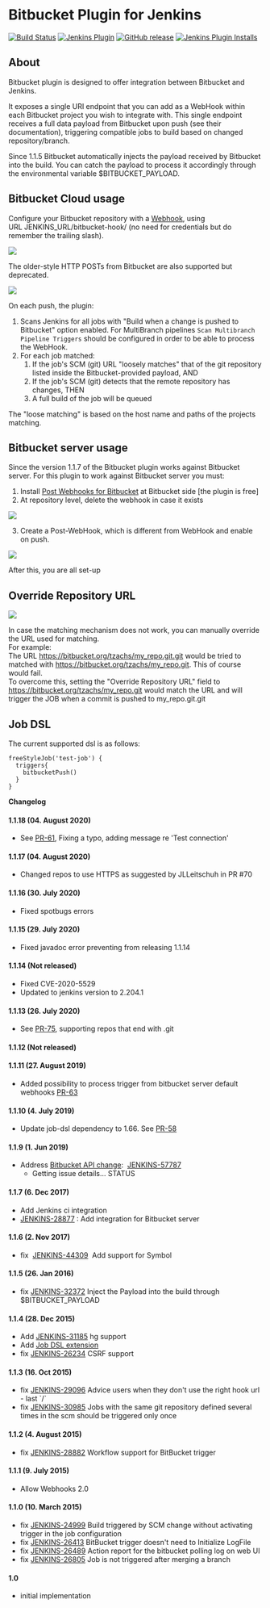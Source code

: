 Bitbucket Plugin for Jenkins
============================

[![Build Status](https://ci.jenkins.io/job/Plugins/job/bitbucket-plugin/job/master/badge/icon)](https://ci.jenkins.io/job/Plugins/job/bitbucket-plugin/job/master/)
[![Jenkins Plugin](https://img.shields.io/jenkins/plugin/v/bitbucket.svg)](https://plugins.jenkins.io/bitbucket/)
[![GitHub release](https://img.shields.io/github/release/jenkinsci/bitbucket.svg?label=changelog)](https://github.com/jenkinsci/bitbucket-plugin/releases/latest/)
[![Jenkins Plugin Installs](https://img.shields.io/jenkins/plugin/i/bitbucket.svg?color=blue)](https://plugins.jenkins.io/bitbucket/)

## About

Bitbucket plugin is designed to offer integration between Bitbucket and Jenkins.

It exposes a single URI endpoint that you can add as a WebHook within each Bitbucket project you wish to integrate with. This single endpoint receives a full data payload from Bitbucket upon push (see their documentation), triggering compatible jobs to build based on changed repository/branch.

Since 1.1.5 Bitbucket automatically injects the payload received by Bitbucket into the build. You can catch the payload to process it accordingly through the environmental variable $BITBUCKET\_PAYLOAD.

  

## Bitbucket Cloud usage

Configure your Bitbucket repository with a [Webhook](https://confluence.atlassian.com/bitbucket/manage-webhooks-735643732.html), using URL JENKINS\_URL/bitbucket-hook/ (no need for credentials but do remember the trailing slash).

![](docs/images/Screen_Shot_2018-09-14_at_3.19.12_PM.png)


The older-style HTTP POSTs from Bitbucket are also supported but deprecated.

![](docs/images/Capture_d’écran_2014-02-22_à_19.20.45.png)

On each push, the plugin:

1.  Scans Jenkins for all jobs with "Build when a change is pushed to Bitbucket" option enabled. For MultiBranch pipelines `Scan Multibranch Pipeline Triggers` should be configured in order to be able to process the WebHook.
2.  For each job matched:
    1.  If the job's SCM (git) URL "loosely matches" that of the git repository listed inside the Bitbucket-provided payload, AND
    2.  If the job's SCM (git) detects that the remote repository has changes, THEN
    3.  A full build of the job will be queued

The "loose matching" is based on the host name and paths of the projects matching.



## Bitbucket server usage

Since the version 1.1.7 of the Bitbucket plugin works against Bitbucket server. For this plugin to work against Bitbucket server you must: 

1.  Install [Post Webhooks for Bitbucket](https://marketplace.atlassian.com/plugins/nl.topicus.bitbucket.bitbucket-webhooks/server/overview) at Bitbucket side \[the plugin is free\]
2.  At repository level, delete the webhook in case it exists

![](docs/images/Screen_Shot_2017-12-05_at_15.14.27.png)

3. Create a Post-WebHook, which is different from WebHook and enable on push.

![](docs/images/Screen_Shot_2017-12-05_at_15.15.17.png)

After this, you are all set-up

## Override Repository URL

![](docs/images/override_repo_url.png)

In case the matching mechanism does not work, you can manually override the URL used for matching.  
For example:  
The URL https://bitbucket.org/tzachs/my_repo.git.git would be tried to matched with https://bitbucket.org/tzachs/my_repo.git. This of course would fail.  
To overcome this, setting the "Override Repository URL" field to https://bitbucket.org/tzachs/my_repo.git would match the URL and will trigger the JOB when a commit is pushed to my_repo.git.git

## Job DSL

The current supported dsl is as follows:

``` syntaxhighlighter-pre
freeStyleJob('test-job') {
  triggers{
    bitbucketPush()
  }
}
```

**Changelog**

#### 1.1.18 (04. August 2020)

- See [PR-61](https://github.com/jenkinsci/bitbucket-plugin/pull/61), Fixing a typo, adding message re 'Test connection' 


#### 1.1.17 (04. August 2020)

- Changed repos to use HTTPS as suggested by JLLeitschuh in PR #70

#### 1.1.16 (30. July 2020)

- Fixed spotbugs errors

#### 1.1.15  (29. July 2020)

- Fixed javadoc error preventing from releasing 1.1.14

#### 1.1.14 (Not released)

- Fixed CVE-2020-5529
- Updated to jenkins version to 2.204.1 

#### 1.1.13 (26. July 2020)

-  See [PR-75](https://github.com/jenkinsci/bitbucket-plugin/pull/75), supporting repos that end with .git

#### 1.1.12 (Not released)

#### 1.1.11 (27. August 2019)

-   Added possibility to process trigger from bitbucket server default webhooks [PR-63](https://github.com/jenkinsci/bitbucket-plugin/pull/63) 

#### 1.1.10 (4. July 2019)

-   Update job-dsl dependency to 1.66.
    See [PR-58](https://github.com/jenkinsci/bitbucket-plugin/pull/58) 

#### 1.1.9 (1. Jun 2019)

-   Address [Bitbucket API change](https://developer.atlassian.com/cloud/bitbucket/bitbucket-api-changes-gdpr/?_ga=2.164415676.2088283489.1559219877-1322535506.1557927444): 
    [JENKINS-57787](https://issues.jenkins-ci.org/browse/JENKINS-57787)
    - Getting issue details... STATUS

#### 1.1.7 (6. Dec 2017)

-   Add Jenkins ci integration
-   [JENKINS-28877](https://issues.jenkins-ci.org/browse/JENKINS-28877) :
    Add integration for Bitbucket server

#### 1.1.6 (2. Nov 2017)

-   fix 
    [JENKINS-44309](https://issues.jenkins-ci.org/browse/JENKINS-44309) 
    Add support for Symbol

#### 1.1.5 (26. Jan 2016)

-   fix
    [JENKINS-32372](https://issues.jenkins-ci.org/browse/JENKINS-32372)
    Inject the Payload into the build through $BITBUCKET\_PAYLOAD

#### 1.1.4 (28. Dec 2015)

-   Add
    [JENKINS-31185](https://issues.jenkins-ci.org/browse/JENKINS-31185) hg
    support
-   Add [Job DSL extension](https://github.com/jenkinsci/bitbucket-plugin/pull/24)
-   fix
    [JENKINS-26234](https://issues.jenkins-ci.org/browse/JENKINS-26234)
    CSRF support

#### 1.1.3 (16. Oct 2015)

-   fix
    [JENKINS-29096](https://issues.jenkins-ci.org/browse/JENKINS-29096)
    Advice users when they don't use the right hook url - last \`/\`
-   fix
    [JENKINS-30985](https://issues.jenkins-ci.org/browse/JENKINS-30985)
    Jobs with the same git repository defined several times in the scm should be triggered only once

#### 1.1.2 (4. August 2015)

-   fix
    [JENKINS-28882](https://issues.jenkins-ci.org/browse/JENKINS-28882)
    Workflow support for BitBucket trigger

#### 1.1.1 (9. July 2015)

-   Allow Webhooks 2.0

#### 1.1.0 (10. March 2015)

-   fix
    [JENKINS-24999](https://issues.jenkins-ci.org/browse/JENKINS-24999)
    Build triggered by SCM change without activating trigger in the job configuration
-   fix
    [JENKINS-26413](https://issues.jenkins-ci.org/browse/JENKINS-26413)
    BitBucket trigger doesn't need to Initialize LogFile
-   fix
    [JENKINS-26489](https://issues.jenkins-ci.org/browse/JENKINS-26489)
    Action report for the bitbucket polling log on web UI
-   fix
    [JENKINS-26805](https://issues.jenkins-ci.org/browse/JENKINS-26805)
    Job is not triggered after merging a branch

#### 1.0

-   initial implementation
